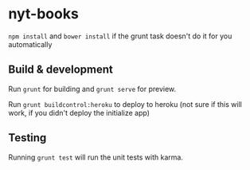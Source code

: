 # nyt-books

`npm install` and `bower install` if the grunt task doesn't do it for you automatically

## Build & development

Run `grunt` for building and `grunt serve` for preview.

Run `grunt buildcontrol:heroku` to deploy to heroku
(not sure if this will work, if you didn't deploy the initialize app)

## Testing

Running `grunt test` will run the unit tests with karma.

